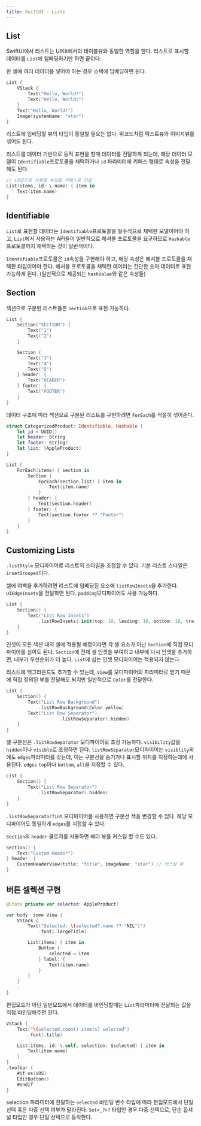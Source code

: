 ```yaml
---
title: SwiftUI - Lists
---
```


## List

SwiftUI에서 리스트는 UIKit에서의 테이블뷰와 동일한 역할을 한다. 리스트로 표시할 데이터를 `List`에 임베딩하기만 하면 끝이다.

한 셀에 여러 데이터를 넣어야 하는 경우 스택에 임베딩하면 된다.

```swift
List {
    VStack {
        Text("Hello, World!")
        Text("Hello, World!")
    }
    Text("Hello, World!")
    Image(systemName: "star")
}
```

리스트에 임베딩할 뷰의 타입이 동일할 필요는 없다. 위코드처럼 텍스트뷰와 이미지뷰를 섞어도 된다.

리스트를 데이터 기반으로 동적 표현을 할때 데이터를 전달하게 되는데, 해당 데이터 모델이 `Identifiable`프로토콜을 채택하거나 `id` 파라미터에 키패스 형태로 속성을 전달해도 된다.

```swift
// id값으로 사용할 속성을 키패스로 전달
List(items, id: \.name) { item in
    Text(item.name)
}
```

## Identifiable

`List`로 표현할 데이터는 `Identifiable`프로토콜을 필수적으로 채택한 모델이어야 하고, `List`에서 사용하는 API들이 일반적으로 해셔블 프로토콜을 요구하므로 `Hashable`프로토콜까지 채택하는 것이 일반적이다.

`Identifiable`프로토콜은 `id`속성을 구현해야 하고, 해당 속성은 해셔블 프로토콜을 채택한 타입이어야 한다. 해셔블 프로토콜을 채택한 데이터는 간단한 숫자 데이터로 표현 가능하게 된다. (일반적으로 제공되는 `hashValue`와 같은 속성들)

## Section

섹션으로 구분된 리스트들은 `Section`으로 표현 가능하다.

```swift
List {
    Section("SECTION") {
        Text("1")
        Text("2")
    }

    Section {
        Text("3")
        Text("4")
        Text("5")
    } header: {
        Text("HEADER")
    } footer: {
        Text("FOOTER")
    }
}
```

데이터 구조에 따라 섹션으로 구분된 리스트를 구현하려면 `ForEach`를 적절히 섞어준다.

```swift
struct CategorizedProduct: Identifiable, Hashable {
    let id = UUID()
    let header: String
    let footer: String?
    let list: [AppleProduct]
}
```

```swift
List {
    ForEach(items) { section in
        Section {
            ForEach(section.list) { item in
                Text(item.name)
            }
        } header: {
            Text(section.header)
        } footer: {
            Text(section.footer ?? "Footer")
        }
    }
}
```

## Customizing Lists

`.listStyle` 모디파이어로 리스트의 스타일을 조정할 수 있다. 기본 리스트 스타일은 `insetGrouped`이다.

셀에 여백을 추가하려면 리스트에 임베딩된 요소에 `listRowInsets`을 추가한다. `UIEdgeInsets`을 전달하면 된다. `padding`모디파이어도 사용 가능하다.

```swift
List {
    Section() {
        Text("List Row Insets")
            .listRowInsets(.init(top: 10, leading: 10, bottom: 10, trailing: 10))
    }
}
```

인셋이 모든 섹션 내의 셀에 적용될 예정이라면 각 셀 요소가 아닌 `Section`에 직접 모디파이어를 심어도 된다. `Section`에 전체 셀 인셋을 부여하고 내부에 다시 인셋을 추가하면, 내부가 우선순위가 더 높다. `List`에 심는 인셋 모디파이어는 적용되지 않는다.

리스트에 백그라운드도 추가할 수 있는데, `View`를 모디파이어의 파라미터로 받기 때문에 직접 정의된 뷰를 전달해도 되지만 일반적으로 `Color`를 전달한다.

```swift
List {
    Section() {
        Text("List Row Background")
            .listRowBackground(Color.yellow)
        Text("List Row Separator")
                    .listRowSeparator(.hidden)
    }
}
```

셀 구분선은 `.listRowSeparator` 모디파이어로 조정 가능하다. `visibility`값을 `hidden`이나 `visible`로 조정하면 된다. `listRowSeparator`모디파이어는 `visiblity`외에도 `edges`파라미터를 갖는데, 이는 구분선을 숨기거나 표시할 위치를 지정하는데에 사용된다. `edges` `top`이나 `bottom`, `all`을 지정할 수 있다.

```swift
List {
    Section() {
        Text("List Row Separator")
            .listRowSeparator(.hidden)
    }
}
```

`.listRowSeparatorTint` 모디파이어를 사용하면 구분선 색을 변경할 수 있다. 해당 모디파이어도 동일하게 `edges`를 지정할 수 있다.

`Section`의 `header` 클로저를 사용하면 헤더 뷰를 커스텀 할 수도 있다.

```swift
Section() {
    Text("Custom Header")
} header: {
    CustomHeaderView(title: "title", imageName: "star") // 커스텀 뷰
}
```

## 버튼 셀렉션 구현

```swift
@State private var selected: AppleProduct?

var body: some View {
    VStack {
        Text("Selected: \(selected?.name ?? "NIL")")
            .font(.largeTitle)

        List(items) { item in
            Button {
                selected = item
            } label: {
                Text(item.name)
            }
        }
    }
    .
}
```

편집모드가 아닌 일반모드에서 데이터를 바인딩할때는 `List`파라미터에 전달되는 값을 직접 바인딩해주면 된다.

```swift
VStack {
    Text("\(selected.count) item(s) selected")
        .font(.title)

    List(items, id: \.self, selection: $selected) { item in
        Text(item.name)
    }
}
.toolbar {
    #if os(iOS)
    EditButton()
    #endif
}
```

selection 파라미터에 전달하는 `selected` 바인딩 변수 타입에 따라 편집모드에서 단일 선택 혹은 다중 선택 여부가 달라진다. `Set<_?>?` 타입인 경우 다중 선택으로, 단순 옵셔널 타입인 경우 단일 선택으로 동작한다.
